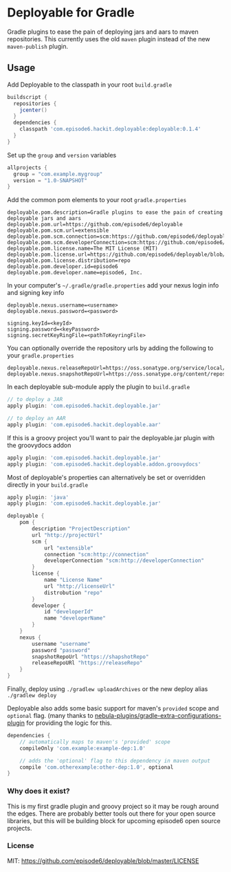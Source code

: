 Deployable for Gradle
=====================
Gradle plugins to ease the pain of deploying jars and aars to maven repositories. This currently uses the old `maven` plugin instead of the new `maven-publish` plugin.

## Usage
Add Deployable to the classpath in your root `build.gradle`
```groovy
buildscript {
  repositories {
    jcenter()
  }
  dependencies {
    classpath 'com.episode6.hackit.deployable:deployable:0.1.4'
  }
}
```

Set up the `group` and `version` variables
```groovy
allprojects {
  group = "com.example.mygroup"
  version = "1.0-SNAPSHOT"
}
```

Add the common pom elements to your root `gradle.properties`
```
deployable.pom.description=Gradle plugins to ease the pain of creating deployable jars and aars
deployable.pom.url=https://github.com/episode6/deployable
deployable.pom.scm.url=extensible
deployable.pom.scm.connection=scm:https://github.com/episode6/deployable.git
deployable.pom.scm.developerConnection=scm:https://github.com/episode6/deployable.git
deployable.pom.license.name=The MIT License (MIT)
deployable.pom.license.url=https://github.com/episode6/deployable/blob/master/LICENSE
deployable.pom.license.distribution=repo
deployable.pom.developer.id=episode6
deployable.pom.developer.name=episode6, Inc.
```

In your computer's `~/.gradle/gradle.properties` add your nexus login info and signing key info
```
deployable.nexus.username=<username>
deployable.nexus.password=<password>

signing.keyId=<keyId>
signing.password=<keyPassword>
signing.secretKeyRingFile=<pathToKeyringFile>
```

You can optionally override the repository urls by adding the following to your `gradle.properties`
```
deployable.nexus.releaseRepoUrl=https://oss.sonatype.org/service/local/staging/deploy/maven2/
deployable.nexus.snapshotRepoUrl=https://oss.sonatype.org/content/repositories/snapshots/
```

In each deployable sub-module apply the plugin to `build.gradle`
```groovy
// to deploy a JAR
apply plugin: 'com.episode6.hackit.deployable.jar'

// to deploy an AAR
apply plugin: 'com.episode6.hackit.deployable.aar'
```

If this is a groovy project you'll want to pair the deployable.jar plugin with the groovydocs addon
```groovy
apply plugin: 'com.episode6.hackit.deployable.jar'
apply plugin: 'com.episode6.hackit.deployable.addon.groovydocs'
```

Most of deployable's properties can alternatively be set or overridden directly in your `build.gradle`
```groovy
apply plugin: 'java'
apply plugin: 'com.episode6.hackit.deployable.jar'

deployable {
    pom {
        description "ProjectDescription"
        url "http://projectUrl"
        scm {
            url "extensible"
            connection "scm:http://connection"
            developerConnection "scm:http://developerConnection"
        }
        license {
            name "License Name"
            url "http://licenseUrl"
            distrobution "repo"
        }
        developer {
            id "developerId"
            name "developerName"
        }
    }
    nexus {
        username "username"
        password "password"
        snapshotRepoUrl "https://shapshotRepo"
        releaseRepoURl "https://releaseRepo"
    }
}
```

Finally, deploy using
`./gradlew uploadArchives` or the new deploy alias `./gradlew deploy`

Deployable also adds some basic support for maven's `provided` scope and `optional` flag. (many thanks to [nebula-plugins/gradle-extra-configurations-plugin](https://github.com/nebula-plugins/gradle-extra-configurations-plugin/) for providing the logic for this.
```groovy
dependencies {
    // automatically maps to maven's 'provided' scope
    compileOnly 'com.example:example-dep:1.0'

    // adds the 'optional' flag to this dependency in maven output
    compile 'com.otherexample:other-dep:1.0', optional
}
```

### Why does it exist?
This is my first gradle plugin and groovy project so it may be rough around the edges. There are probably better tools out there for your open source libraries, but this will be building block for upcoming episode6 open source projects.

### License
MIT: https://github.com/episode6/deployable/blob/master/LICENSE